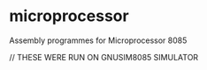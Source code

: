 # microprocessor
Assembly programmes for Microprocessor 8085

// THESE WERE RUN ON GNUSIM8085 SIMULATOR
